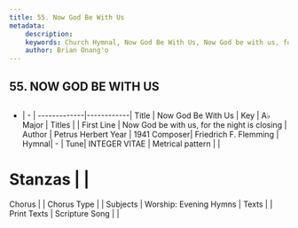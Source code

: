 ```yaml
---
title: 55. Now God Be With Us
metadata:
    description: 
    keywords: Church Hymnal, Now God Be With Us, Now God be with us, for the night is closing, 
    author: Brian Onang'o
---
```



## 55. NOW GOD BE WITH US

```txt

```

- |   -  |
-------------|------------|
Title | Now God Be With Us |
Key | A♭ Major |
Titles |  |
First Line | Now God be with us, for the night is closing |
Author | Petrus Herbert
Year | 1941
Composer| Friedrich F. Flemming |
Hymnal|  - |
Tune| INTEGER VITAE |
Metrical pattern | |
# Stanzas |  |
Chorus |  |
Chorus Type |  |
Subjects | Worship: Evening Hymns |
Texts |  |
Print Texts | 
Scripture Song |  |
  
